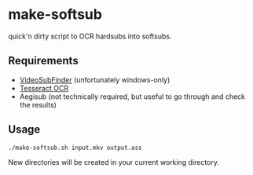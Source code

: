 # make-softsub
quick'n dirty script to OCR hardsubs into softsubs.

## Requirements

* [VideoSubFinder](https://sourceforge.net/projects/videosubfinder/) (unfortunately windows-only)
* [Tesseract OCR](https://github.com/tesseract-ocr/tesseract/)
* Aegisub (not technically required, but useful to go through and check the results)

## Usage

`./make-softsub.sh input.mkv output.ass`

New directories will be created in your current working directory.